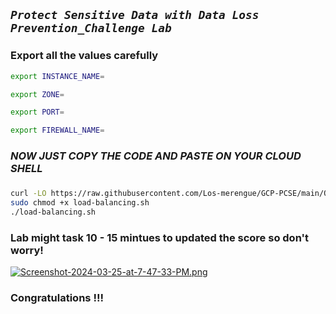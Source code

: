 ## ***```Protect Sensitive Data with Data Loss Prevention_Challenge Lab```***

### Export all the values carefully

```bash
export INSTANCE_NAME=

export ZONE=

export PORT=

export FIREWALL_NAME=
```
###
###

### ***NOW JUST COPY THE CODE AND PASTE ON YOUR CLOUD SHELL***
###
###

```bash 
curl -LO https://raw.githubusercontent.com/Los-merengue/GCP-PCSE/main/QwikLabs-Skill-Badge-Challenge/Implement%20Load%20Balancing%20on%20Compute%20Engine%EF%80%BA%20Challenge%20Lab/load-balancing.sh
sudo chmod +x load-balancing.sh
./load-balancing.sh
```

### Lab might task 10 - 15 mintues to updated the score so don't worry!

[![Screenshot-2024-03-25-at-7-47-33-PM.png](https://i.postimg.cc/Vk2hdZfK/Screenshot-2024-03-25-at-7-47-33-PM.png)](https://postimg.cc/zyS7QjRh)


### Congratulations !!!